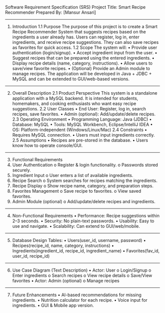 Software Requirement Specification (SRS)
Project Title: Smart Recipe Recommender
Prepared By: [Mansur Ansari]
________________________________________
1. Introduction
1.1 Purpose
The purpose of this project is to create a Smart Recipe Recommender System that suggests recipes based on the ingredients a user already has. Users can register, log in, enter ingredients, and receive recipe suggestions. They can also save recipes as favorites for quick access.
1.2 Scope
The system will:
•	Provide user authentication (login/signup).
•	Accept ingredient input from the user.
•	Suggest recipes that can be prepared using the entered ingredients.
•	Display recipe details (name, category, instructions).
•	Allow users to save/view favorite recipes.
•	(Optional) Provide an Admin module to manage recipes.
The application will be developed in Java + JDBC + MySQL and can be extended to GUI/web-based versions.
________________________________________
2. Overall Description
2.1 Product Perspective
This system is a standalone application with a MySQL backend. It is intended for students, homemakers, and cooking enthusiasts who want easy recipe suggestions.
2.2 User Classes
•	End User: Register, log in, search recipes, save favorites.
•	Admin (optional): Add/update/delete recipes.
2.3 Operating Environment
•	Programming Language: Java (JDBC)
•	Database: MySQL
•	Tools: MySQL Workbench, Eclipse/IntelliJ IDEA
•	OS: Platform-independent (Windows/Linux/Mac)
2.4 Constraints
•	Requires MySQL connection.
•	Users must input ingredients correctly.
2.5 Assumptions
•	Recipes are pre-stored in the database.
•	Users know how to operate console/GUI.
________________________________________
3. Functional Requirements
1.	User Authentication
o	Register & login functionality.
o	Passwords stored securely.
2.	Ingredient Input
o	User enters a list of available ingredients.
3.	Recipe Search
o	System searches for recipes matching the ingredients.
4.	Recipe Display
o	Show recipe name, category, and preparation steps.
5.	Favorites Management
o	Save recipe to favorites.
o	View saved favorites.
6.	Admin Module (optional)
o	Add/update/delete recipes and ingredients.
________________________________________
4. Non-Functional Requirements
•	Performance: Recipe suggestions within 2–3 seconds.
•	Security: No plain-text passwords.
•	Usability: Easy to use and navigate.
•	Scalability: Can extend to GUI/web/mobile.
________________________________________
5. Database Design
Tables:
•	Users(user_id, username, password)
•	Recipes(recipe_id, name, category, instructions)
•	Ingredients(ingredient_id, recipe_id, ingredient_name)
•	Favorites(fav_id, user_id, recipe_id)
________________________________________
6. Use Case Diagram (Text Description)
•	Actor: User
o	Login/Signup
o	Enter ingredients
o	Search recipes
o	View recipe details
o	Save/View favorites
•	Actor: Admin (optional)
o	Manage recipes
________________________________________
7. Future Enhancements
•	AI-based recommendations for missing ingredients.
•	Nutrition calculator for each recipe.
•	Voice input for ingredients.
•	GUI & Mobile app version.

